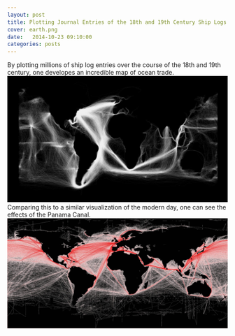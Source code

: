 ```yaml
---
layout: post
title: Plotting Journal Entries of the 18th and 19th Century Ship Logs
cover: earth.png
date:   2014-10-23 09:10:00
categories: posts
---
```


By plotting millions of ship log entries over the course of the 18th and 19th century, one developes an incredible map of ocean trade.
![old image](/images/datajournalinverted.jpg "19th century")
Comparing this to a similar visualization of the modern day, one can see the effects of the Panama Canal. 
![new image](/images/datajournalrecent.jpg "21st century")
